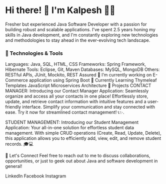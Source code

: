 <h1>Hi there! 👋 I'm Kalpesh 👨‍💻</h1>
Fresher but experienced Java Software Developer with a passion for building robust and scalable applications. I've spent 2.5 years honing my skills in Java development, and I'm constantly exploring new technologies and methodologies to stay ahead in the ever-evolving tech landscape.

<h3>🔧 Technologies & Tools</h3>
Languages: Java, SQL, HTML, CSS
Frameworks: Spring Framework, Hibernate
Tools: Eclipse, Git, Maven
Databases: MySQL, MongoDB
Others: RESTful APIs, JUnit, Mockito, REST Assured
🔭 I’m currently working on
E-Commerce application using Spring Boot
🌱 Currently Learning
Thymeleaf Templates
JavaScript
Microservices Architecture
🚀 Projects
CONTACT MANAGER: Introducing our Contact Manager Application: Seamlessly organize and access all your contacts in one place! Effortlessly store, update, and retrieve contact information with intuitive features and a user-friendly interface. Simplify your communication and stay connected with ease. Try it now for streamlined contact management! 📞✨.

STUDENT MANAGEMENT: Introducing our Student Management Application: Your all-in-one solution for effortless student data management. With simple CRUD operations (Create, Read, Update, Delete), this application allows you to efficiently add, view, edit, and remove student records. 🎓💻

💬 Let's Connect
Feel free to reach out to me to discuss collaborations, opportunities, or just to geek out about Java and software development in general!

LinkedIn Facebook Instagram
